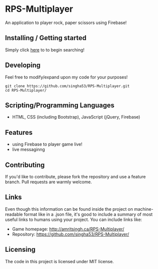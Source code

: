 # RPS-Multiplayer

An application to player rock, paper scissors using Firebase!

## Installing / Getting started

Simply click [here](http://amritsingh.ca/RPS-Multiplayer/) to to begin searching!

## Developing

Feel free to modify/expand upon my code for your purposes!

```shell
git clone https://github.com/singha53/RPS-Multiplayer.git
cd RPS-Multiplayer/
```

## Scripting/Programming Languages

- HTML, CSS (including Bootstrap), JavaScript (jQuery, Firebase)

## Features

- using Firebase to player game live!
- live messaginng

## Contributing

If you'd like to contribute, please fork the repository and use a feature
branch. Pull requests are warmly welcome.

## Links

Even though this information can be found inside the project on machine-readable
format like in a .json file, it's good to include a summary of most useful
links to humans using your project. You can include links like:

- Game homepage: http://amritsingh.ca/RPS-Multiplayer/
- Repository: https://github.com/singha53/RPS-Multiplayer/

## Licensing

The code in this project is licensed under MIT license.
